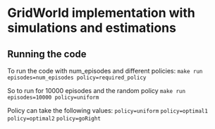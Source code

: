 # GridWorld implementation with simulations and estimations

## Running the code

To run the code with num_episodes and different policies:
`make run episodes=num_episodes policy=required_policy`

So to run for 10000 episodes and the random policy
`make run episodes=10000 policy=uniform`

Policy can take the following values:
`policy=uniform`
`policy=optimal1`
`policy=optimal2`
`policy=goRight`


